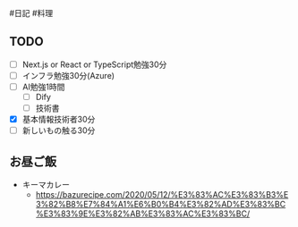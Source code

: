 #日記 #料理 

## TODO
- [ ] Next.js or React or TypeScript勉強30分
- [ ] インフラ勉強30分(Azure)
- [ ] AI勉強1時間
	- [ ] Dify
	- [ ] 技術書
- [x] 基本情報技術者30分
- [ ] 新しいもの触る30分

## お昼ご飯
- キーマカレー
	-  https://bazurecipe.com/2020/05/12/%E3%83%AC%E3%83%B3%E3%82%B8%E7%84%A1%E6%B0%B4%E3%82%AD%E3%83%BC%E3%83%9E%E3%82%AB%E3%83%AC%E3%83%BC/